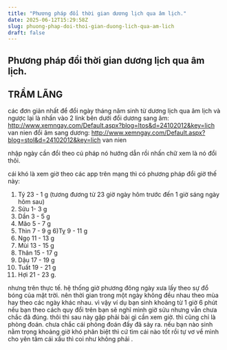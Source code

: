 ```yaml
---
title: "Phương pháp đổi thời gian dương lịch qua âm lịch."
date: 2025-06-12T15:29:58Z
slug: phuong-phap-doi-thoi-gian-duong-lich-qua-am-lich
draft: false
---
```


## Phương pháp đổi thời gian dương lịch qua âm lịch.

## TRẦM LÃNG

các đơn giản nhất để đổi ngày tháng năm sinh từ dương lịch qua âm lịch và ngược lại là nhấn vào 2 link bên dưới
đổi dương sang âm: http://www.xemngay.com/Default.aspx?blog=ltos&d=24102012&key=lich van nien
đổi âm sang dương: http://www.xemngay.com/Default.aspx?blog=stol&d=24102012&key=lich van nien
 
nhập ngày cần đổi theo cú pháp nó hướng dẫn rồi nhấn chữ xem là nó đổi thôi. 
 
cái khó là xem giờ theo các app trên mạng thì có phương pháp đổi giờ thế này:
 
1) Tý 23 - 1 g (tương đương từ 23 giờ ngày hôm trước đến 1 giờ sáng ngày hôm sau)
 2) Sửu 1- 3 g 
3) Dần 3 - 5 g 
4) Mão 5 - 7 g 
5) Thìn 7 - 9 g 
6)Tỵ 9 - 11 g 
7) Ngọ 11 - 13 g
 8) Mùi 13 - 15 g 
9) Thân 15 - 17 g
 10) Dậu 17 - 19 g
 11) Tuất 19 - 21 g 
12) Hợi 21 - 23 g.
 
nhưng trên thực tế. hệ thống giờ phương đông ngày xưa lấy theo sự đổ bóng của mặt trời. nên thời gian trong một ngày không đều nhau theo mùa hay theo các ngày khác nhau. vì vậy ví dụ bạn sinh khoảng từ 1 giờ 6 phút nếu bạn theo cách quy đổi trên bạn sẽ nghĩ mình giờ sửu nhưng vẫn chưa chắc đã đúng. thôi thì sau này gặp phải bài gì cần xem giờ. thì cũng chỉ là phòng đoán. chưa chắc cái phỏng đoán đấy đã sảy ra. nếu bạn nào sinh nằm trọng khoảng giờ khó phân biệt thì cứ tìm cái nào tốt rồi tự vơ về mình cho yên tâm cái xấu thì coi như không phải .